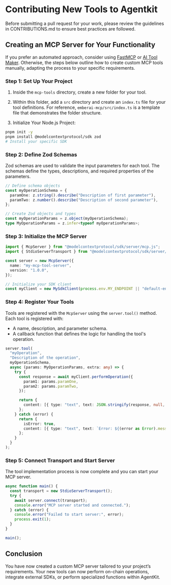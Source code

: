 # Contributing New Tools to Agentkit

Before submitting a pull request for your work, please review the guidelines in CONTRIBUTIONS.md to ensure best practices are followed.

## Creating an MCP Server for Your Functionality

If you prefer an automated approach, consider using [FastMCP](https://github.com/punkpeye/fastmcp/) or [AI Tool Maker](https://github.com/nihaocami/ai-tool-maker). Otherwise, the steps below outline how to create custom MCP tools manually, adapting the process to your specific requirements.

### Step 1: Set Up Your Project

1. Inside the `mcp-tools` directory, create a new folder for your tool.

2. Within this folder, add a `src` directory and create an `index.ts` file for your tool definitions. For reference, `emberai-mcp/src/index.ts` is a template file that demonstrates the folder structure.

3. Initialize Your Node.js Project:

```bash
pnpm init -y
pnpm install @modelcontextprotocol/sdk zod
# Install your specific SDK
```

### Step 2: Define Zod Schemas

Zod schemas are used to validate the input parameters for each tool. The schemas define the types, descriptions, and required properties of the parameters.

```typescript
// Define schema objects
const myOperationSchema = {
  paramOne: z.string().describe("Description of first parameter"),
  paramTwo: z.number().describe("Description of second parameter"),
};

// Create Zod objects and types
const myOperationParams = z.object(myOperationSchema);
type MyOperationParams = z.infer<typeof myOperationParams>;
```

### Step 3: Initialize the MCP Server

```typescript
import { McpServer } from "@modelcontextprotocol/sdk/server/mcp.js";
import { StdioServerTransport } from "@modelcontextprotocol/sdk/server/stdio.js";

const server = new McpServer({
  name: "my-mcp-tool-server",
  version: "1.0.0",
});

// Initialize your SDK client
const myClient = new MySdkClient(process.env.MY_ENDPOINT || "default-endpoint");
```

### Step 4: Register Your Tools

Tools are registered with the `McpServer` using the `server.tool()` method. Each tool is registered with:

- A name, description, and parameter schema.
- A callback function that defines the logic for handling the tool's operation.

```typescript
server.tool(
  "myOperation",
  "Description of the operation",
  myOperationSchema,
  async (params: MyOperationParams, extra: any) => {
    try {
      const response = await myClient.performOperation({
        param1: params.paramOne,
        param2: params.paramTwo,
      });

      return {
        content: [{ type: "text", text: JSON.stringify(response, null, 2) }],
      };
    } catch (error) {
      return {
        isError: true,
        content: [{ type: "text", text: `Error: ${(error as Error).message}` }],
      };
    }
  }
);
```

### Step 5: Connect Transport and Start Server

The tool implementation process is now complete and you can start your MCP server.

```typescript
async function main() {
  const transport = new StdioServerTransport();
  try {
    await server.connect(transport);
    console.error("MCP server started and connected.");
  } catch (error) {
    console.error("Failed to start server:", error);
    process.exit(1);
  }
}

main();
```

## Conclusion

You have now created a custom MCP server tailored to your project’s requirements. Your new tools can now perform on-chain operations, integrate external SDKs, or perform specialized functions within AgentKit.
